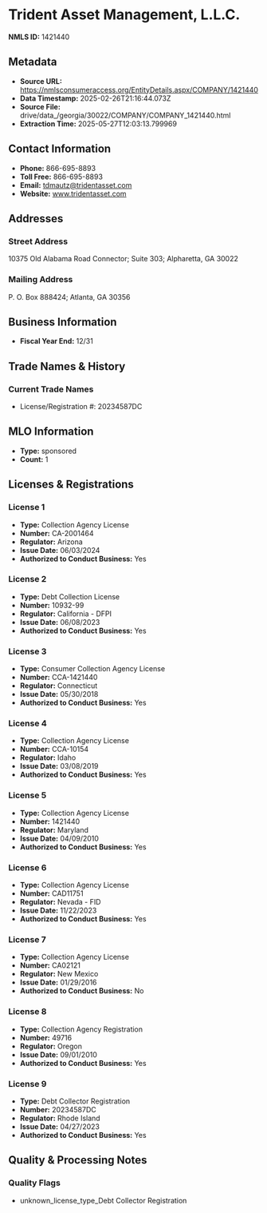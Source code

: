 # Trident Asset Management, L.L.C.

**NMLS ID:** 1421440

## Metadata
- **Source URL:** https://nmlsconsumeraccess.org/EntityDetails.aspx/COMPANY/1421440
- **Data Timestamp:** 2025-02-26T21:16:44.073Z
- **Source File:** drive/data_/georgia/30022/COMPANY/COMPANY_1421440.html
- **Extraction Time:** 2025-05-27T12:03:13.799969

## Contact Information
- **Phone:** 866-695-8893
- **Toll Free:** 866-695-8893
- **Email:** tdmautz@tridentasset.com
- **Website:** www.tridentasset.com

## Addresses
### Street Address
10375 Old Alabama Road Connector; Suite 303; Alpharetta, GA 30022

### Mailing Address
P. O. Box 888424; Atlanta, GA 30356

## Business Information
- **Fiscal Year End:** 12/31

## Trade Names & History
### Current Trade Names
- License/Registration #: 20234587DC

## MLO Information
- **Type:** sponsored
- **Count:** 1

## Licenses & Registrations

### License 1
- **Type:** Collection Agency License
- **Number:** CA-2001464
- **Regulator:** Arizona
- **Issue Date:** 06/03/2024
- **Authorized to Conduct Business:** Yes

### License 2
- **Type:** Debt Collection License
- **Number:** 10932-99
- **Regulator:** California - DFPI
- **Issue Date:** 06/08/2023
- **Authorized to Conduct Business:** Yes

### License 3
- **Type:** Consumer Collection Agency License
- **Number:** CCA-1421440
- **Regulator:** Connecticut
- **Issue Date:** 05/30/2018
- **Authorized to Conduct Business:** Yes

### License 4
- **Type:** Collection Agency License
- **Number:** CCA-10154
- **Regulator:** Idaho
- **Issue Date:** 03/08/2019
- **Authorized to Conduct Business:** Yes

### License 5
- **Type:** Collection Agency License
- **Number:** 1421440
- **Regulator:** Maryland
- **Issue Date:** 04/09/2010
- **Authorized to Conduct Business:** Yes

### License 6
- **Type:** Collection Agency License
- **Number:** CAD11751
- **Regulator:** Nevada - FID
- **Issue Date:** 11/22/2023
- **Authorized to Conduct Business:** Yes

### License 7
- **Type:** Collection Agency License
- **Number:** CA02121
- **Regulator:** New Mexico
- **Issue Date:** 01/29/2016
- **Authorized to Conduct Business:** No

### License 8
- **Type:** Collection Agency Registration
- **Number:** 49716
- **Regulator:** Oregon
- **Issue Date:** 09/01/2010
- **Authorized to Conduct Business:** Yes

### License 9
- **Type:** Debt Collector Registration
- **Number:** 20234587DC
- **Regulator:** Rhode Island
- **Issue Date:** 04/27/2023
- **Authorized to Conduct Business:** Yes

## Quality & Processing Notes
### Quality Flags
- unknown_license_type_Debt Collector Registration
